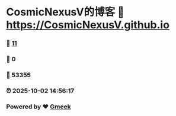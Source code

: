 # CosmicNexusV的博客 :link: https://CosmicNexusV.github.io 
### :page_facing_up: [11](https://CosmicNexusV.github.io/tag.html) 
### :speech_balloon: 0 
### :hibiscus: 53355 
### :alarm_clock: 2025-10-02 14:56:17 
### Powered by :heart: [Gmeek](https://github.com/Meekdai/Gmeek)
